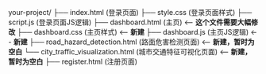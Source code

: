 your-project/
├── index.html          (登录页面)
├── style.css           (登录页面样式)
├── script.js           (登录页面JS逻辑)
├── dashboard.html      (主页)  <-- **这个文件需要大幅修改**
├── dashboard.css       (主页样式) <-- **新建**
├── dashboard.js        (主页JS逻辑) <-- **新建**
├── road_hazard_detection.html (路面危害检测页面) <-- **新建，暂时为空白**
└── city_traffic_visualization.html (城市交通特征可视化页面) <-- **新建，暂时为空白**
├── register.html       (注册页面)